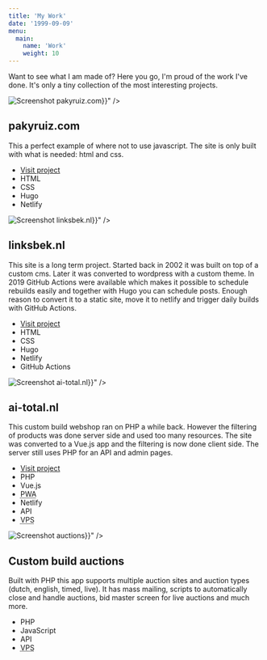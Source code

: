 ```yaml
---
title: 'My Work'
date: '1999-09-09'
menu:
  main:
    name: 'Work'
    weight: 10
---
```


Want to see what I am made of? Here you go, I'm proud of the work I've done.
It's only a tiny collection of the most interesting projects.

<div class="card-deck">
  <div class="card mb-3">
    <img loading="eager" class="card-img-top" alt="Screenshot pakyruiz.com" src="{{< imgurl "/img/screenshot-pakyruiz-com.jpg" >}}" />
    <div class="card-body">
      <h2 class="card-title">pakyruiz.com</h2>
      <p class="card-text">
        This a perfect example of where not to use javascript. The site is only
        built with what is needed: html and css.
      </p>
    </div>
    <div class="card-footer">
      <ul class="list-inline">
        <li class="list-inline-item badge badge-light">
          <a href="https://www.pakyruiz.com/" aria-label="pakyruiz.com">Visit project</a>
        </li>
        <li class="list-inline-item badge badge-danger">HTML</li>
        <li class="list-inline-item badge badge-danger">CSS</li>
        <li class="list-inline-item badge badge-info">Hugo</li>
        <li class="list-inline-item badge badge-info">Netlify</li>
      </ul>
    </div>
  </div>

  <div class="card mb-3">
    <img loading="eager" class="card-img-top" alt="Screenshot linksbek.nl" src="{{< imgurl "/img/screenshot-linksbek-nl.jpg" >}}" />
    <div class="card-body">
      <h2 class="card-title">linksbek.nl</h2>
      <p class="card-text">
        This site is a long term project. Started back in 2002 it was built on
        top of a custom cms. Later it was converted to wordpress with a custom
        theme. In 2019 GitHub Actions were available which makes it possible to
        schedule rebuilds easily and together with Hugo you can schedule posts.
        Enough reason to convert it to a static site, move it to netlify and
        trigger daily builds with GitHub Actions.
      </p>
    </div>
    <div class="card-footer">
      <ul class="list-inline">
        <li class="list-inline-item badge badge-light">
          <a href="https://linksbek-nl.netlify.com/" aria-label="linksbek.nl">Visit project</a>
        </li>
        <li class="list-inline-item badge badge-danger">HTML</li>
        <li class="list-inline-item badge badge-danger">CSS</li>
        <li class="list-inline-item badge badge-info">Hugo</li>
        <li class="list-inline-item badge badge-info">Netlify</li>
        <li class="list-inline-item badge badge-info">GitHub Actions</li>
      </ul>
    </div>
  </div>

  <div class="card mb-3">
    <img loading="lazy" class="card-img-top" alt="Screenshot ai-total.nl" src="{{< imgurl "/img/screenshot-ai-total-nl.jpg" >}}" />
    <div class="card-body">
      <h2 class="card-title">ai-total.nl</h2>
      <p class="card-text">
        This custom build webshop ran on PHP a while back. However the
        filtering of products was done server side and used too many resources.
        The site was converted to a Vue.js app and the filtering is now done
        client side. The server still uses PHP for an API and admin pages.
      </p>
    </div>
    <div class="card-footer">
      <ul class="list-inline">
        <li class="list-inline-item badge badge-light">
          <a href="https://www.ai-total.nl/" aria-label="ai-total.nl">Visit project</a>
        </li>
        <li class="list-inline-item badge badge-danger">PHP</li>
        <li class="list-inline-item badge badge-danger">Vue.js</li>
        <li class="list-inline-item badge badge-info">
          <abbr title="Progressive Web Application">PWA</abbr>
        </li>
        <li class="list-inline-item badge badge-info">Netlify</li>
        <li class="list-inline-item badge badge-info">API</li>
        <li class="list-inline-item badge badge-info">
          <abbr title="Self managed VPS">VPS</abbr>
        </li>
      </ul>
    </div>
  </div>

  <div class="card mb-3">
    <img loading="lazy" class="card-img-top" alt="Screenshot auctions" src="{{< imgurl "/img/screenshot-auctions.jpg" >}}" />
    <div class="card-body">
      <h2 class="card-title">Custom build auctions</h2>
      <p class="card-text">
        Built with PHP this app supports multiple auction sites and auction
        types (dutch, english, timed, live). It has mass mailing, scripts to
        automatically close and handle auctions, bid master screen for live
        auctions and much more.
      </p>
    </div>
    <div class="card-footer">
      <ul class="list-inline">
        <li class="list-inline-item badge badge-danger">PHP</li>
        <li class="list-inline-item badge badge-danger">JavaScript</li>
        <li class="list-inline-item badge badge-info">API</li>
        <li class="list-inline-item badge badge-info">
          <abbr title="Self managed VPS">VPS</abbr>
        </li>
      </ul>
    </div>
  </div>
</div>
